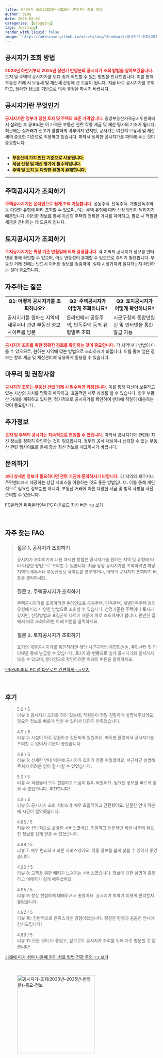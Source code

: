 ```yaml
---
title: 공시지가 조회(2023년~2025년 반영분) 중요 정보
author: bing
date: 2025-02-02
categories: [Blogging]
tags: [writing]
render_with_liquid: false
image: 'https://adkhouse.github.io/assets/img/thumbnail/공시지가-조회(2023년~2025년-반영분)-중요-정보.webp'
---
```



<h2 id='공시지가 조회 방법'>공시지가 조회 방법</h2>

<p><b><span style="color: #ee2323;">2023년 하반기부터 2025년 상반기 반영분의 공시지가 조회 방법을 알아보겠습니다.</span></b> 토지 및 주택의 공시지가를 보다 쉽게 확인할 수 있는 방법을 안내드립니다. 이를 통해 부동산 거래 시 보유세 및 재산세 산정에 큰 도움이 됩니다. 지금 바로 공시지가를 조회하고, 정확한 정보를 기반으로 의사 결정을 하시기 바랍니다.</p>

<h2 id='공시지가란 무엇인가'>공시지가란 무엇인가</h2>

<p><b><span style="color: #ee2323;">공시지가란 정부가 정한 토지 및 주택의 표준 가격입니다.</span></b> 중앙부동산가격공시위원회에서 심의한 후 공표되는 이 가격은 부동산 관련 각종 세금 및 재산 평가의 기초가 됩니다. 최근에는 실거래가 신고가 활발하게 이루어져 있지만, 공시가는 여전히 보유세 및 재산세의 중요한 기준으로 작용하고 있습니다. 따라서 정확한 공시지가를 파악해 두는 것이 중요합니다.</p>

<hr />

<ul>
    <li><b><span style="background-color: #ffe066;">부동산의 가치 판단 기준으로 사용됩니다.</span></b></li>
    <li><b><span style="background-color: #ffe066;">세금 산정 및 재산 평가에 필수적입니다.</span></b></li>
    <li><b><span style="background-color: #ffe066;">주택 및 토지 등 다양한 유형이 존재합니다.</span></b></li>
</ul>

<hr />

<h2 id='주택공시지가 조회하기'>주택공시지가 조회하기</h2>

<p><b><span style="color: #ee2323;">주택공시지가는 온라인으로 쉽게 조회 가능합니다.</span></b> 공동주택, 단독주택, 개별단독주택 등 다양한 유형에 따라 조회할 수 있으며, 이는 주택 유형에 따라 산정 방법이 달라지기 때문입니다. 이러한 정보를 통해 자신의 주택의 정확한 가치를 파악하고, 필요 시 적절한 세금을 준비하는 데 도움이 됩니다.</p>

<h2 id='토지공시지가 조회하기'>토지공시지가 조회하기</h2>

<p><b><span style="color: #ee2323;">토지공시지가는 특정 기준 연월일에 의해 결정됩니다.</span></b> 각 지역의 공시지가 정보를 인터넷을 통해 확인할 수 있으며, 이는 변동성이 존재할 수 있으므로 주의가 필요합니다. 부동산 거래 전에는 반드시 이러한 정보를 점검하여, 실제 시장가치와 일치하는지 확인하는 것이 중요합니다.</p>

<h2 id='자주하는 질문'>자주하는 질문</h2>

<table>
    <tr>
        <td style="text-align: center; height: 17px;"><b>Q1: 어떻게 공시지가를 조회하나요?</b></td>
        <td style="text-align: center; height: 17px;"><b>Q2: 주택공시지가 어떻게 조회하나요?</b></td>
        <td style="text-align: center; height: 17px;"><b>Q3: 토지공시지가 어떻게 확인하나요?</b></td>
    </tr>
    <tr>
        <td>공시지가를 원하는 지역의 세무서나 관련 부동산 정보 사이트를 방문</td>
        <td>온라인에서 공동주택, 단독주택 등의 유형별로 조회</td>
        <td>시군구청의 종합민원실 및 인터넷을 통한 발급 가능</td>
    </tr>
</table>

<p><b><span style="color: #ee2323;">공시지가 조회를 위한 정확한 경로를 확인하는 것이 중요합니다.</span></b> 각 지역마다 방법이 다를 수 있으므로, 원하는 지역에 맞는 방법으로 조회하시기 바랍니다. 이를 통해 얻은 정보는 향후 세금 및 재산관리에 유용하게 활용될 수 있습니다.</p>

<h2 id='마무리 및 권장사항'>마무리 및 권장사항</h2>

<p><b><span style="color: #ee2323;">공시지가 조회는 부동산 관련 거래 시 필수적인 과정입니다.</span></b> 이를 통해 자신이 보유하고 있는 자산의 가치를 명확히 파악하고, 효율적인 세무 처리를 할 수 있습니다. 향후 부동산 거래를 계획하고 있다면, 정기적으로 공시지가를 확인하여 변화에 적절히 대응하는 것이 중요합니다.</p>

<h2 id='추가정보'>추가정보</h2>

<p><b><span style="color: #ee2323;">토지 및 주택의 공시가는 지속적으로 변동할 수 있습니다.</span></b> 따라서 공시지가와 관련된 최신 정보를 정확히 확인하는 것이 필요합니다. 정부의 공식 채널이나 신뢰할 수 있는 부동산 관련 웹사이트를 통해 항상 최신 정보를 체크하시기 바랍니다.</p>

<h2 id='문의하기'>문의하기</h2>

<p><b><span style="color: #ee2323;">보다 상세한 정보가 필요하다면 관련 기관에 문의하시기 바랍니다.</span></b> 각 지역의 세무서나 주민센터에서 제공하는 상담 서비스를 이용하는 것도 좋은 방법입니다. 이를 통해 개인적으로 필요한 정보뿐만 아니라, 부동산 거래에 따른 다양한 세금 및 법적 사항을 사전 준비할 수 있습니다.</p>


<p><a class="click-button" title="FC온라인 피파온라인4 PC 다운로드 최신 버전" href="https://adkhouse.github.io/posts/FC%EC%98%A8%EB%9D%BC%EC%9D%B8-%ED%94%BC%ED%8C%8C%EC%98%A8%EB%9D%BC%EC%9D%B84-PC-%EB%8B%A4%EC%9A%B4%EB%A1%9C%EB%93%9C-%EC%B5%9C%EC%8B%A0-%EB%B2%84%EC%A0%84/" rel="dofollow">FC온라인 피파온라인4 PC 다운로드 최신 버전 👈 보기</a></p><br>
<h2 id='자주_찾는_FAQ'>자주 찾는 FAQ</h2>
<div itemscope="" itemtype="https://schema.org/FAQPage">
<blockquote>
<div itemscope="" itemprop="mainEntity" itemtype="https://schema.org/Question">
<h3 itemprop="name">질문 1. 공시지가 조회하기</h3>
<div itemscope="" itemprop="acceptedAnswer" itemtype="https://schema.org/Answer">
<span itemprop="text">
<p>공시지가 조회하기에 대한 자세한 방법은 공시지가를 원하는 지역 및 유형에 따라 다양한 방법으로 조회할 수 있습니다. 지금 당장 공시지가를 조회하려면 해당 지역의 세무서나 부동산정보 사이트를 방문하거나, 아래의 공시지가 조회하기 버튼을 클릭하세요.</p>
</span>
</div>
</div>
<div itemscope="" itemprop="mainEntity" itemtype="https://schema.org/Question">
<h3 itemprop="name">질문 2. 주택공시지가 조회하기</h3>
<div itemscope="" itemprop="acceptedAnswer" itemtype="https://schema.org/Answer">
<span itemprop="text">
<p>주택공시지가를 조회하려면 온라인으로 공동주택, 단독주택, 개별단독주택 등의 유형에 따라 다양한 방법으로 조회할 수 있습니다. 산정기준은 주택이나 토지가 같지만, 산정방법과 표집군이 다르기 때문에 따로 조회하셔야 합니다. 편안한 집에서 바로 조회하려면 아래 버튼을 클릭하세요.</p>
</span>
</div>
</div>
<div itemscope="" itemprop="mainEntity" itemtype="https://schema.org/Question">
<h3 itemprop="name">질문 3. 토지공시지가 조회하기</h3>
<div itemscope="" itemprop="acceptedAnswer" itemtype="https://schema.org/Answer">
<span itemprop="text">
<p>토지의 개별공시지가를 확인하려면 해당 시군구청의 종합민원실, 주민센터 및 인터넷을 통해 발급할 수 있습니다. 토지이용 변동으로 실제 공시지가와 일치하지 않을 수 있으며, 온라인으로 확인하려면 아래의 버튼을 클릭하세요.</p>
</span>
</div>
</div>
</blockquote>
</div>
<p><a class="click-button" title="모바일티머니 PC 앱 다운로드 간편하게" href="https://adkhouse.github.io/posts/%EB%AA%A8%EB%B0%94%EC%9D%BC%ED%8B%B0%EB%A8%B8%EB%8B%88-PC-%EC%95%B1-%EB%8B%A4%EC%9A%B4%EB%A1%9C%EB%93%9C-%EA%B0%84%ED%8E%B8%ED%95%98%EA%B2%8C/" rel="dofollow">모바일티머니 PC 앱 다운로드 간편하게 👈 보기</a></p><br>
<h2 id='후기'>후기</h2>
<div itemscope itemtype="https://schema.org/Product">
  <blockquote>
  <div itemprop="review" itemscope itemtype="https://schema.org/Review">
      <div itemprop="reviewRating" itemscope itemtype="https://schema.org/Rating"> <span itemprop="ratingValue">5.0</span> / <span itemprop="bestRating">5</span> </div>
      <span itemprop="reviewBody">리뷰 1: 공시지가 조회를 하러 갔는데, 직원분이 정말 친절하게 설명해주셨어요. 필요한 정보를 빠르게 얻을 수 있어서 대단히 만족했습니다.</span>
  </div>
  <br>
  <div itemprop="review" itemscope itemtype="https://schema.org/Review">
      <div itemprop="reviewRating" itemscope itemtype="https://schema.org/Rating"> <span itemprop="ratingValue">4.9</span> / <span itemprop="bestRating">5</span> </div>
      <span itemprop="reviewBody">리뷰 2: 시설이 아주 깔끔하고 정돈되어 있었어요. 쾌적한 환경에서 공시지가를 조회할 수 있어서 기분이 좋았습니다.</span>
  </div>
  <br>
  <div itemprop="review" itemscope itemtype="https://schema.org/Review">
      <div itemprop="reviewRating" itemscope itemtype="https://schema.org/Rating"> <span itemprop="ratingValue">4.8</span> / <span itemprop="bestRating">5</span> </div>
      <span itemprop="reviewBody">리뷰 3: 상세한 안내 덕분에 공시지가 조회가 정말 수월했어요. 차근차근 설명해 주셔서 어려움 없이 잘 마칠 수 있었습니다.</span>
  </div>
  <br>
  <div itemprop="review" itemscope itemtype="https://schema.org/Review">
      <div itemprop="reviewRating" itemscope itemtype="https://schema.org/Rating"> <span itemprop="ratingValue">5.0</span> / <span itemprop="bestRating">5</span> </div>
      <span itemprop="reviewBody">리뷰 4: 직원들이 모두 친절하고 도움이 많이 되었어요. 필요한 정보를 빠르게 얻을 수 있었습니다. 추천합니다!</span>
  </div>
  <br>
  <div itemprop="review" itemscope itemtype="https://schema.org/Review">
      <div itemprop="reviewRating" itemscope itemtype="https://schema.org/Rating"> <span itemprop="ratingValue">4.9</span> / <span itemprop="bestRating">5</span> </div>
      <span itemprop="reviewBody">리뷰 5: 공시지가 조회 서비스가 매우 효율적이고 간편했어요. 친절한 안내 덕분에 시간이 절약됐습니다.</span>
  </div>
  <br>
  <div itemprop="review" itemscope itemtype="https://schema.org/Review">
      <div itemprop="reviewRating" itemscope itemtype="https://schema.org/Rating"> <span itemprop="ratingValue">4.85</span> / <span itemprop="bestRating">5</span> </div>
      <span itemprop="reviewBody">리뷰 6: 전반적으로 훌륭한 서비스였어요. 친절하고 전문적인 직원 덕분에 필요한 정보를 쉽게 얻을 수 있었습니다.</span>
  </div>
  <br>
  <div itemprop="review" itemscope itemtype="https://schema.org/Review">
      <div itemprop="reviewRating" itemscope itemtype="https://schema.org/Rating"> <span itemprop="ratingValue">4.88</span> / <span itemprop="bestRating">5</span> </div>
      <span itemprop="reviewBody">리뷰 7: 매우 편리하고 빠른 서비스였어요. 각종 정보를 쉽게 찾을 수 있어서 좋았습니다.</span>
  </div>
  <br>
  <div itemprop="review" itemscope itemtype="https://schema.org/Review">
      <div itemprop="reviewRating" itemscope itemtype="https://schema.org/Rating"> <span itemprop="ratingValue">4.90</span> / <span itemprop="bestRating">5</span> </div>
      <span itemprop="reviewBody">리뷰 8: 고객을 위한 배려가 느껴지는 서비스였습니다. 정보에 대한 설명이 충분하고 이해하기 쉽게 해주셨어요.</span>
  </div>
  <br>
  <div itemprop="review" itemscope itemtype="https://schema.org/Review">
      <div itemprop="reviewRating" itemscope itemtype="https://schema.org/Rating"> <span itemprop="ratingValue">4.95</span> / <span itemprop="bestRating">5</span> </div>
      <span itemprop="reviewBody">리뷰 9: 항상 친절하게 대해주셔서 좋았어요. 공시지가 조회가 이렇게 편리할지 몰랐습니다.</span>
  </div>
  <br>
  <div itemprop="review" itemscope itemtype="https://schema.org/Review">
      <div itemprop="reviewRating" itemscope itemtype="https://schema.org/Rating"> <span itemprop="ratingValue">4.92</span> / <span itemprop="bestRating">5</span> </div>
      <span itemprop="reviewBody">리뷰 10: 전반적으로 만족스러운 경험이었습니다. 정갈한 환경과 꼼꼼한 안내에 감사드립니다!</span>
  </div>
  <br>
  <div itemprop="review" itemscope itemtype="https://schema.org/Review">
      <div itemprop="reviewRating" itemscope itemtype="https://schema.org/Rating"> <span itemprop="ratingValue">4.89</span> / <span itemprop="bestRating">5</span> </div>
      <span itemprop="reviewBody">리뷰 11: 모든 것이 다 좋았고, 앞으로도 공시지가 조회를 위해 자주 방문할 것 같습니다!</span>
  </div>
  </blockquote>
</div>
<p><a class="click-button" title="가래에 피가 섞여 나올때 원인 치료 방법 건강 주의" href="https://adkhouse.github.io/posts/%EA%B0%80%EB%9E%98%EC%97%90-%ED%94%BC%EA%B0%80-%EC%84%9E%EC%97%AC-%EB%82%98%EC%98%AC%EB%95%8C-%EC%9B%90%EC%9D%B8-%EC%B9%98%EB%A3%8C-%EB%B0%A9%EB%B2%95-%EA%B1%B4%EA%B0%95-%EC%A3%BC%EC%9D%98/" rel="dofollow">가래에 피가 섞여 나올때 원인 치료 방법 건강 주의 👈 보기</a></p><br>
<figure class="image"><img src="https://adkhouse.github.io/assets/img/thumbnail/공시지가-조회(2023년~2025년-반영분)-중요-정보.webp" alt="공시지가-조회(2023년~2025년-반영분)-중요-정보" width="256" height="256"></figure>
